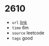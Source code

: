 # 2610
- `url` [link](https://leetcode.com/problems/convert-an-array-into-a-2d-array-with-conditions/description/?envType=daily-question&envId=2024-01-02)
- `time` 6m
- `source` leetcode
- `tags` good

